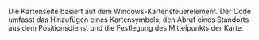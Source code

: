 ﻿Die Kartenseite basiert auf dem Windows-Kartensteuerelement. Der Code umfasst das Hinzufügen eines Kartensymbols, den Abruf eines Standorts aus dem Positionsdienst und die Festlegung des Mittelpunkts der Karte.
